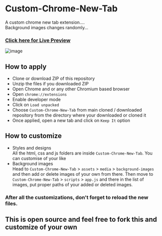 # Custom-Chrome-New-Tab
A custom chrome new tab extension.... <br>
Background images changes randomly...

### [Click here for Live Preview](https://atrs7391.github.io/Custom-Chrome-New-Tab-Extension/Custom-Chrome-New-Tab/index)
![image](https://user-images.githubusercontent.com/82661604/141832119-67675cf4-993c-41cf-a026-8825888e6e72.png)
  
  
## How to apply
- Clone or download ZIP of this repository
- Unzip the files if you downloaded ZIP
- Open Chrome and or any other Chromium based browser
- Open `chrome://extensions`
- Enable developer mode
- Click on `Load unpacked`
- Choose `Custom-Chrome-New-Tab` from main cloned / downloaded repository from the directory where your downloaded or cloned it
- Once applied, open a new tab and click on `Keep It` option




## How to customize
- Styles and designs <br>
All the html, css and js folders are inside `Custom-Chrome-New-Tab`. You can customise of your like
- Background images <br>
Head to `Custom-Chrome-New-Tab` > `assets` > `media` > `background-images` and then add or delete images of your own from there. Then move to `Custom-Chrome-New-Tab` > `scripts` > `app.js` and there in the list of images, put proper paths of your added or deleted images.
### After all the customizations, don't forget to reload the new files.


## This is open source and feel free to fork this and customize of your own
